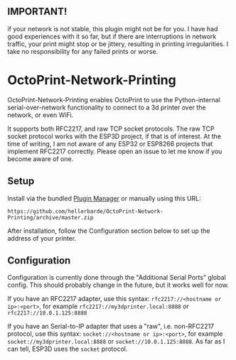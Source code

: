 ## IMPORTANT!

if your network is not stable, this plugin might not be for you. I have had good experiences with it so far, 
but if there are interruptions in network traffic, your print might stop or be jittery, resulting in printing irregularities.
I take no responsibility for any failed prints or worse.


# OctoPrint-Network-Printing

OctoPrint-Network-Printing enables OctoPrint to use the Python-internal serial-over-network functionality to connect to
a 3d printer over the network, or even WiFi.

It supports both RFC2217, and raw TCP socket protocols. The raw TCP socket protocol works with the ESP3D project,
if that is of interest. At the time of writing, I am not aware of any ESP32 or ESP8266 projects that implement 
RFC2217 correctly. Please open an issue to let me know if you become aware of one. 


## Setup

Install via the bundled [Plugin Manager](https://docs.octoprint.org/en/master/bundledplugins/pluginmanager.html)
or manually using this URL:

    https://github.com/hellerbarde/OctoPrint-Network-Printing/archive/master.zip

After installation, follow the Configuration section below to set up the address of your printer.


## Configuration

Configuration is currently done through the "Additional Serial Ports" global config. This should probably change in the future, but it works well for now.

If you have an RFC2217 adapter, use this syntax: `rfc2217://<hostname or ip>:<port>`, for example `rfc2217://my3dprinter.local:8888` or `rfc2217://10.0.1.125:8888`

If you have an Serial-to-IP adapter that uses a "raw", i.e. non-RFC2217 protocol, use this syntax: `socket://<hostname or ip>:<port>`, for example `socket://my3dprinter.local:8888` or `socket://10.0.1.125:8888`.
As far as I can tell, ESP3D uses the `socket` protocol.